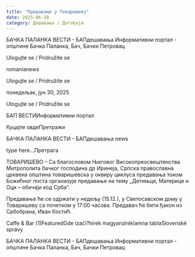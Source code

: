 ```yaml
---
title: "Предавање у Товаришеву"
date: 2025-06-30
category: Дешавања / Догађаји
---
```


БАЧКА ПАЛАНКА ВЕСТИ - БАПдешавања Информативни портал - општине Бачка Паланка, Бач, Бачки Петровац

Ulogujte se / Pridružite se

romanianews

Ulogujte se / Pridružite se

понедељак, јун 30, 2025

Ulogujte se / Pridružite se

БАП ВЕСТИИнформативни портал

Куцајте овдеПретражи

БАЧКА ПАЛАНКА ВЕСТИ - БАПдешавања news

type here...Претрага

ТОВАРИШЕВО – Са благословом Његовог Високопреосвештенства Митрополита бачког господина др Иринеја, Српска православна црквена општина товаришевска у оквиру циклуса предавања током Божићног поста организује предавање на тему „Детињци, Материце и Оци – обичаји код Срба“.

Предавање ће се одржати у недељу (15.12.), у Светосавском дому у Товаришеву са почетком у 17:00 часова. Предавач ће бити ђакон из Србобрана, Иван Костић.

Caffe & Bar (1)FeaturedGde izaći?hírek magyarulreklamna tablaSlovenské správy

БАЧКА ПАЛАНКА ВЕСТИ - БАПдешавања Информативни портал - општине Бачка Паланка, Бач, Бачки Петровац
